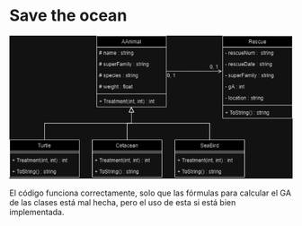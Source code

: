 # Save the ocean
![Texto alternativo](SaveTheOcean.png)

El código funciona correctamente, solo que las fórmulas para calcular el GA de las clases está mal hecha, pero el uso de esta si está bien implementada.
